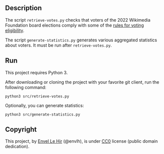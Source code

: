 ## Description

The script `retrieve-votes.py` checks that voters of the 2022 Wikimedia Foundation board elections comply with some of the [rules for voting eligibility](https://meta.wikimedia.org/wiki/Wikimedia_Foundation_elections/2022/Voter_eligibility_guidelines).

The script `generate-statistics.py` generates various aggregated statistics about voters. It must be run after `retrieve-votes.py`.

## Run

This project requires Python 3.

After downloading or cloning the project with your favorite git client, run the following command:

    python3 src/retrieve-votes.py

Optionally, you can generate statistics:

    python3 src/generate-statistics.py

## Copyright

This project, by [Envel Le Hir](https://www.lehir.net/) (@envlh), is under [CC0](https://creativecommons.org/publicdomain/zero/1.0/) license (public domain dedication).
